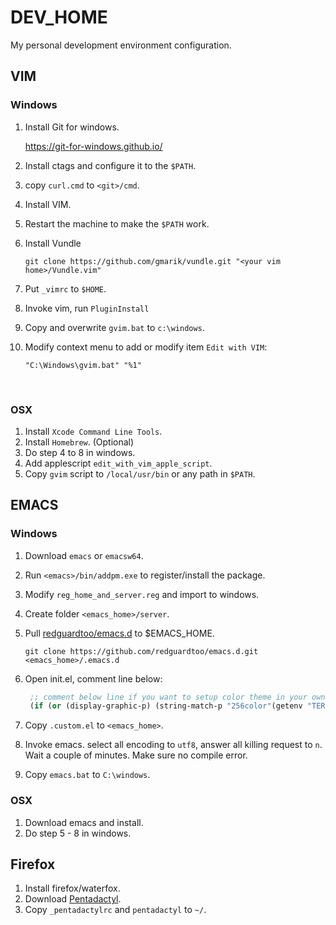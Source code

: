 # DEV_HOME

My personal development environment configuration.

## VIM

### Windows

1. Install Git for windows.

   https://git-for-windows.github.io/

2. Install ctags and configure it to the ``$PATH``.

3. copy ``curl.cmd`` to ``<git>/cmd``.

4. Install VIM.

5. Restart the machine to make the ``$PATH`` work.

6. Install Vundle

   ```shell
   git clone https://github.com/gmarik/vundle.git "<your vim home>/Vundle.vim"
   ```

7. Put ``_vimrc`` to ``$HOME``.

8. Invoke vim, run ``PluginInstall``

9. Copy and overwrite ``gvim.bat`` to ``c:\windows``.

10. Modify context menu to add or modify item ``Edit with VIM``: 

    ```shell
    "C:\Windows\gvim.bat" "%1"
    ```

    ​


### OSX

1. Install ``Xcode Command Line Tools``.
2. Install ``Homebrew``. (Optional)
3. Do step 4 to 8 in windows.
4. Add applescript ``edit_with_vim_apple_script``.
5. Copy ``gvim`` script to ``/local/usr/bin`` or any path in ``$PATH``.

## EMACS

### Windows

1. Download ``emacs`` or  ``emacsw64``.

2. Run ``<emacs>/bin/addpm.exe`` to register/install the package.

3. Modify ``reg_home_and_server.reg`` and import to windows.

4. Create folder ``<emacs_home>/server``.

5. Pull [redguardtoo/emacs.d](https://github.com/redguardtoo/emacs.d) to $EMACS_HOME.

   ```shell
   git clone https://github.com/redguardtoo/emacs.d.git <emacs_home>/.emacs.d
   ```

6. Open init.el, comment line below:

   ```lisp
    ;; comment below line if you want to setup color theme in your own way  
    (if (or (display-graphic-p) (string-match-p "256color"(getenv "TERM"))) (require 'init-color-theme))
   ```

7. Copy ``.custom.el`` to ``<emacs_home>``.

8. Invoke emacs. select all encoding to ``utf8``, answer all killing request to ``n``. Wait a couple of minutes. Make sure no compile error.

9. Copy ``emacs.bat`` to ``C:\windows``.

### OSX

1. Download emacs and install.
2. Do step 5 - 8 in windows.

## Firefox

1. Install firefox/waterfox.
2. Download [Pentadactyl](http://5digits.org/pentadactyl).
3. Copy ``_pentadactylrc`` and ``pentadactyl`` to ``~/``.





